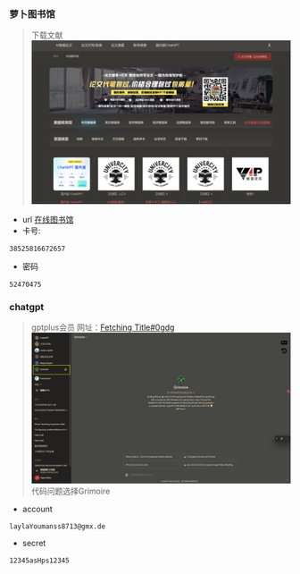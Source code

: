 ### 萝卜图书馆

> 下载文献
> ![../assets/Pasted_image_20240131141715.png](../assets/Pasted_image_20240131141715.png)

- url
  [在线图书馆](https://lib.doc110.com/#/)
- 卡号:

```
38525816672657
```

- 密码

```
52470475
```

### chatgpt

> gptplus会员
> 网址：[Fetching Title#0gdg](https://chat.openai.com/g/g-n7Rs0IK86-grimoire)
> ![../assets/Pasted_image_20240131141930.png](../assets/Pasted_image_20240131141930.png)
> 代码问题选择Grimoire

- account

```
laylaYoumanss8713@gmx.de
```

- secret

```
12345asHps12345
```
